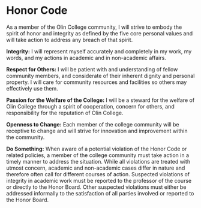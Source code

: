# Honor Code

As a member of the Olin College community, I will strive to embody the spirit of honor and integrity as defined by the five core personal values and will take action to address any breach of that spirit.

**Integrity:** I will represent myself accurately and completely in my work, my words, and my actions in academic and
in non-academic affairs.

**Respect for Others:** I will be patient with and understanding of fellow community members, and considerate of their inherent dignity and personal property. I will care for community resources and facilities so others may effectively use them.

**Passion for the Welfare of the College:** I will be a steward for the welfare of Olin College through a spirit of cooperation, concern for others, and
responsibility for the reputation of Olin College.

**Openness to Change:** Each member of the college community will be receptive to change and will strive for innovation and improvement within the community.

**Do Something:** When aware of a potential violation of the Honor Code or related policies, a member of the college community must take action in a timely manner to address the situation. While all violations are treated with utmost concern, academic and non-academic cases differ in nature and therefore often call for different courses of action. Suspected violations of integrity in academic work must be reported to the professor of the course or directly to the Honor Board. Other suspected violations must either be addressed informally to the satisfaction of all parties involved or reported to the Honor Board.
